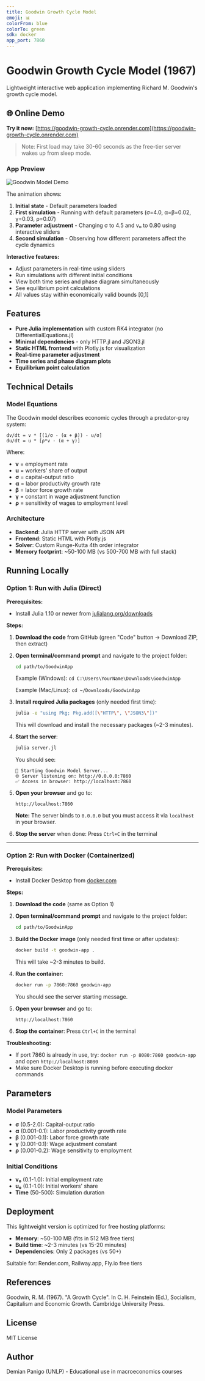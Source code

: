 ```yaml
---
title: Goodwin Growth Cycle Model
emoji: 📊
colorFrom: blue
colorTo: green
sdk: docker
app_port: 7860
---
```


# Goodwin Growth Cycle Model (1967)

Lightweight interactive web application implementing Richard M. Goodwin's growth cycle model.

## 🌐 Online Demo

**Try it now:** [https://goodwin-growth-cycle.onrender.com](https://goodwin-growth-cycle.onrender.com)

> Note: First load may take 30-60 seconds as the free-tier server wakes up from sleep mode.

### App Preview

![Goodwin Model Demo](goodwin_demo.gif)

The animation shows:
1. **Initial state** - Default parameters loaded
2. **First simulation** - Running with default parameters (σ=4.0, α=β=0.02, γ=0.03, ρ=0.07)
3. **Parameter adjustment** - Changing σ to 4.5 and v₀ to 0.80 using interactive sliders
4. **Second simulation** - Observing how different parameters affect the cycle dynamics

**Interactive features:**
- Adjust parameters in real-time using sliders
- Run simulations with different initial conditions
- View both time series and phase diagram simultaneously
- See equilibrium point calculations
- All values stay within economically valid bounds [0,1]

## Features

- **Pure Julia implementation** with custom RK4 integrator (no DifferentialEquations.jl)
- **Minimal dependencies** - only HTTP.jl and JSON3.jl
- **Static HTML frontend** with Plotly.js for visualization
- **Real-time parameter adjustment**
- **Time series and phase diagram plots**
- **Equilibrium point calculation**

## Technical Details

### Model Equations

The Goodwin model describes economic cycles through a predator-prey system:

```
dv/dt = v * [(1/σ - (α + β)) - u/σ]
du/dt = u * [ρ*v - (α + γ)]
```

Where:
- **v** = employment rate
- **u** = workers' share of output
- **σ** = capital-output ratio
- **α** = labor productivity growth rate
- **β** = labor force growth rate
- **γ** = constant in wage adjustment function
- **ρ** = sensitivity of wages to employment level

### Architecture

- **Backend**: Julia HTTP server with JSON API
- **Frontend**: Static HTML with Plotly.js
- **Solver**: Custom Runge-Kutta 4th order integrator
- **Memory footprint**: ~50-100 MB (vs 500-700 MB with full stack)

## Running Locally

### Option 1: Run with Julia (Direct)

**Prerequisites:**
- Install Julia 1.10 or newer from [julialang.org/downloads](https://julialang.org/downloads/)

**Steps:**

1. **Download the code** from GitHub (green "Code" button → Download ZIP, then extract)

2. **Open terminal/command prompt** and navigate to the project folder:
   ```bash
   cd path/to/GoodwinApp
   ```
   Example (Windows): `cd C:\Users\YourName\Downloads\GoodwinApp`

   Example (Mac/Linux): `cd ~/Downloads/GoodwinApp`

3. **Install required Julia packages** (only needed first time):
   ```bash
   julia -e "using Pkg; Pkg.add([\"HTTP\", \"JSON3\"])"
   ```
   This will download and install the necessary packages (~2-3 minutes).

4. **Start the server**:
   ```bash
   julia server.jl
   ```
   You should see:
   ```
   🚀 Starting Goodwin Model Server...
   🌐 Server listening on: http://0.0.0.0:7860
   ✅ Access in browser: http://localhost:7860
   ```

5. **Open your browser** and go to:
   ```
   http://localhost:7860
   ```

   **Note:** The server binds to `0.0.0.0` but you must access it via `localhost` in your browser.

6. **Stop the server** when done: Press `Ctrl+C` in the terminal

---

### Option 2: Run with Docker (Containerized)

**Prerequisites:**
- Install Docker Desktop from [docker.com](https://www.docker.com/products/docker-desktop/)

**Steps:**

1. **Download the code** (same as Option 1)

2. **Open terminal/command prompt** and navigate to the project folder:
   ```bash
   cd path/to/GoodwinApp
   ```

3. **Build the Docker image** (only needed first time or after updates):
   ```bash
   docker build -t goodwin-app .
   ```
   This will take ~2-3 minutes to build.

4. **Run the container**:
   ```bash
   docker run -p 7860:7860 goodwin-app
   ```
   You should see the server starting message.

5. **Open your browser** and go to:
   ```
   http://localhost:7860
   ```

6. **Stop the container**: Press `Ctrl+C` in the terminal

**Troubleshooting:**
- If port 7860 is already in use, try: `docker run -p 8080:7860 goodwin-app` and open `http://localhost:8080`
- Make sure Docker Desktop is running before executing docker commands

## Parameters

### Model Parameters
- **σ** (0.5-2.0): Capital-output ratio
- **α** (0.001-0.1): Labor productivity growth rate
- **β** (0.001-0.1): Labor force growth rate
- **γ** (0.001-0.1): Wage adjustment constant
- **ρ** (0.001-0.2): Wage sensitivity to employment

### Initial Conditions
- **v₀** (0.1-1.0): Initial employment rate
- **u₀** (0.1-1.0): Initial workers' share
- **Time** (50-500): Simulation duration

## Deployment

This lightweight version is optimized for free hosting platforms:

- **Memory**: ~50-100 MB (fits in 512 MB free tiers)
- **Build time**: ~2-3 minutes (vs 15-20 minutes)
- **Dependencies**: Only 2 packages (vs 50+)

Suitable for: Render.com, Railway.app, Fly.io free tiers

## References

Goodwin, R. M. (1967). "A Growth Cycle". In C. H. Feinstein (Ed.), Socialism, Capitalism and Economic Growth. Cambridge University Press.

## License

MIT License

## Author

Demian Panigo (UNLP) - Educational use in macroeconomics courses

